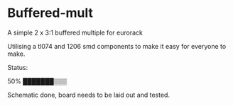 # Buffered-mult
A simple 2 x 3:1 buffered multiple for eurorack

Utilising a tl074 and 1206 smd components to make it easy for everyone to make. 

Status:

50%
███████▒▒▒

Schematic done, board needs to be laid out and tested.
